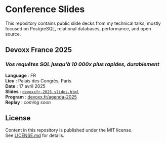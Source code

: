 # Conference Slides

This repository contains public slide decks from my technical talks, mostly focused on PostgreSQL, relational databases, performance, and open source.

## Devoxx France 2025

### _Vos requêtes SQL jusqu’à 10 000x plus rapides, durablement_
**Language** : FR  
**Lieu** : Palais des Congrès, Paris  
**Date** : 17 avril 2025  
**Slides** : [`devoxxfr-2025.slides.html`](./devoxxfr-2025.slides.html)  
**Program** : [devoxx.fr/agenda-2025](https://www.devoxx.fr/agenda-2025/talk/vos-requetes-sql-jusqu-a-10000-fois-plus-rapides-durablement/)  
**Replay** : *coming soon*

## License

Content in this repository is published under the MIT license.  
See [LICENSE.md](./LICENSE.md) for details.
